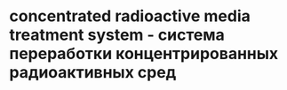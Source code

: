 # concentrated radioactive media treatment system - система переработки концентрированных радиоактивных сред
